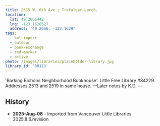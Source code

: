 ```yaml
---
title: 2515 W. 6th Ave.; Trafalgar—Larch.
location:
  lat: 49.2666442
  lng: -123.1628527
  address: '49.2666, -123.1629'
tags:
  - kml-import
  - outdoor
  - book-exchange
  - red-marker
  - active
photo: /images/libraries/placeholder-library.jpg
library_id: '00113'
---
```

'Barking Bichons Neighborhood Bookhouse'. 
Little Free Library #84229.
Addresses 2513 and 2519 in same house.
—Later notes by K.D.
—

## History
- **2025-Aug-08** - Imported from Vancouver Little Libraries 2025.8.6.revision
